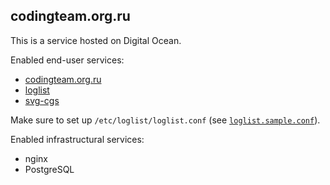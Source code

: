 codingteam.org.ru
-----------------

This is a service hosted on Digital Ocean.

Enabled end-user services:

- [codingteam.org.ru][]
- [loglist][]
- [svg-cgs][]

Make sure to set up `/etc/loglist/loglist.conf` (see
[`loglist.sample.conf`][loglist-sample-conf]).

Enabled infrastructural services:

- nginx
- PostgreSQL

[loglist-sample-conf]: etc/loglist/loglist.conf

[codingteam.org.ru]: https://github.com/codingteam/codingteam.org.ru
[loglist]: https://github.com/codingteam/loglist
[svg-cgs]: https://github.com/codingteam/svg-cgs
